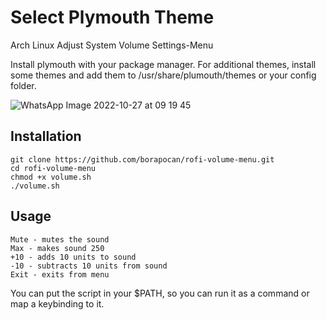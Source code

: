 # Select Plymouth Theme
Arch Linux Adjust System Volume Settings-Menu

Install plymouth with your package manager. For additional themes, install some themes and add them to /usr/share/plumouth/themes or your config folder.

![WhatsApp Image 2022-10-27 at 09 19 45](https://user-images.githubusercontent.com/60720346/198209199-a8337bc5-ebbe-475a-8ba7-a54fdc3e90fb.jpeg)


## Installation
```
git clone https://github.com/borapocan/rofi-volume-menu.git
cd rofi-volume-menu
chmod +x volume.sh
./volume.sh
```

## Usage
```
Mute - mutes the sound
Max - makes sound 250
+10 - adds 10 units to sound
-10 - subtracts 10 units from sound
Exit - exits from menu
```
You can put the script in your $PATH, so you can run it as a command or map a keybinding to it.
